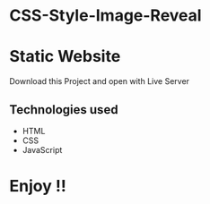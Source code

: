 # CSS-Style-Image-Reveal
# Static Website
Download this Project and open with Live Server

## Technologies used

* HTML
* CSS
* JavaScript

# Enjoy !!



